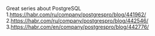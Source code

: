 Great series about PostgreSQL
1.https://habr.com/ru/company/postgrespro/blog/441962/
2.https://habr.com/ru/company/postgrespro/blog/442546/
3.https://habr.com/en/company/postgrespro/blog/442776/

